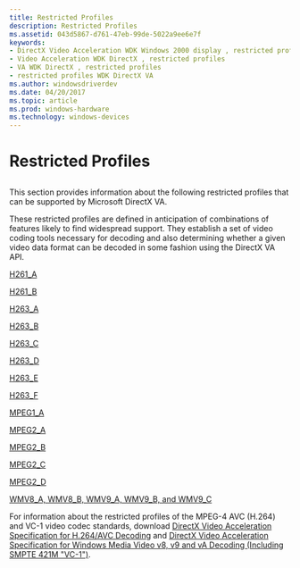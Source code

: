 ```yaml
---
title: Restricted Profiles
description: Restricted Profiles
ms.assetid: 043d5867-d761-47eb-99de-5022a9ee6e7f
keywords:
- DirectX Video Acceleration WDK Windows 2000 display , restricted profiles
- Video Acceleration WDK DirectX , restricted profiles
- VA WDK DirectX , restricted profiles
- restricted profiles WDK DirectX VA
ms.author: windowsdriverdev
ms.date: 04/20/2017
ms.topic: article
ms.prod: windows-hardware
ms.technology: windows-devices
---
```


# Restricted Profiles


## <span id="ddk_restricted_profiles_gg"></span><span id="DDK_RESTRICTED_PROFILES_GG"></span>


This section provides information about the following restricted profiles that can be supported by Microsoft DirectX VA.

These restricted profiles are defined in anticipation of combinations of features likely to find widespread support. They establish a set of video coding tools necessary for decoding and also determining whether a given video data format can be decoded in some fashion using the DirectX VA API.

[H261\_A](h261-a.md)

[H261\_B](h261-b.md)

[H263\_A](h263-a.md)

[H263\_B](h263-b.md)

[H263\_C](h263-c.md)

[H263\_D](h263-d.md)

[H263\_E](h263-e.md)

[H263\_F](h263-f.md)

[MPEG1\_A](mpeg1-a.md)

[MPEG2\_A](mpeg2-a.md)

[MPEG2\_B](mpeg2-b.md)

[MPEG2\_C](mpeg2-c.md)

[MPEG2\_D](mpeg2-d.md)

[WMV8\_A, WMV8\_B, WMV9\_A, WMV9\_B, and WMV9\_C](wmv8-a--wmv8-b--wmv9-a--wmv9-b--and-wmv9-c.md)

For information about the restricted profiles of the MPEG-4 AVC (H.264) and VC-1 video codec standards, download [DirectX Video Acceleration Specification for H.264/AVC Decoding](http://go.microsoft.com/fwlink/p/?linkid=141799) and [DirectX Video Acceleration Specification for Windows Media Video v8, v9 and vA Decoding (Including SMPTE 421M "VC-1")](http://go.microsoft.com/fwlink/p/?linkid=141800).

 

 






